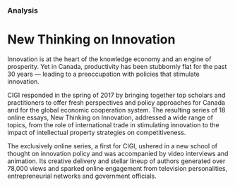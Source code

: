 ### Analysis

# New Thinking on Innovation


Innovation is at the heart of the knowledge economy and an engine of prosperity. Yet in Canada, productivity has been stubbornly flat for the past 30 years — leading to a preoccupation with policies that stimulate innovation.

CIGI responded in the spring of 2017 by bringing together top scholars and practitioners to offer fresh perspectives and policy approaches for Canada and for the global economic cooperation system. The resulting series of 18 online essays, New Thinking on Innovation, addressed a wide range of topics, from the role of international trade in stimulating innovation to the impact of intellectual property strategies on competitiveness.

The exclusively online series, a first for CIGI, ushered in a new school of thought on innovation policy and was accompanied by video interviews and animation. Its creative delivery and stellar lineup of authors generated over 78,000 views and sparked online engagement from television personalities, entrepreneurial networks and government officials.


